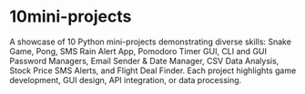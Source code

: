 # 10mini-projects
A showcase of 10 Python mini-projects demonstrating diverse skills: Snake Game, Pong, SMS Rain Alert App, Pomodoro Timer GUI, CLI and GUI Password Managers, Email Sender &amp; Date Manager, CSV Data Analysis, Stock Price SMS Alerts, and Flight Deal Finder. Each project highlights game development, GUI design, API integration, or data processing.
